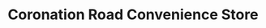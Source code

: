 ---
title: "Coronation Road Convenience Store"
url: /bristol/coronation-road-convenience-store/
shop: Lebensmittel
---